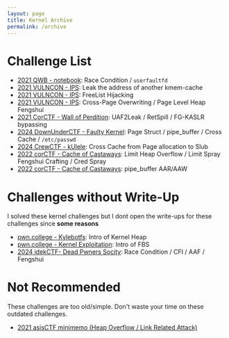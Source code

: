 ```yaml
---
layout: page
title: Kernel Archive
permalink: /archive
---
```

# Challenge List
- [2021 QWB - notebook](../2022/05/20/Introduction-of-Kernel-Pwn-userfaultfd.html): Race Condition / `userfaultfd`
- [2021 VULNCON - IPS](../2024/02/09/IPS.html): Leak the address of another kmem-cache
- [2021 VULNCON - IPS](../2024/02/28/IPS-Freelist.html): FreeList Hijacking
- [2021 VULNCON - IPS](../2024/02/29/IPS-Cross-Slab-Attack.html): Cross-Page Overwriting / Page Level Heap Fengshui
- [2021 CorCTF - Wall of Perdition](../2024/05/27/Wall-of-Perdition.html): UAF2Leak / RetSpill / FG-KASLR bypassing
- [2024 DownUnderCTF - Faulty Kernel](../2024/07/18/Faulty-Kernel.html): Page Struct / pipe_buffer / Cross Cache / `/etc/passwd`
- [2024 CrewCTF - kUlele](../2024/08/14/kUlele.html): Cross Cache from Page allocation to Slub
- [2022 corCTF - Cache of Castaways](../2024/06/28/Castaways.html): Limit Heap Overflow / Limit Spray Fengshui Crafting / Cred Spray
- [2022 corCTF - Cache of Castaways](../2024/06/28/Castaways.html): pipe_buffer AAR/AAW


# Challenges without Write-Up

I solved these kernel challenges but I dont open the write-ups for these challenges since **some reasons**

- [pwn.college - Kylebotfs](https://pwn.college/quarterly-quiz/kylebotfs/): Intro of Kernel Heap
- [pwn.college - Kernel Exploitation](https://pwn.college/software-exploitation/kernel-exploitation/): Intro of FBS 
- [2024 idekCTF- Dead Pwners Socity](https://github.com/idekctf/idekctf-2024/tree/main/pwn/dead-pwners-society): Race Condition / CFI / AAF / Fengshui


# Not Recommended

These challenges are too old/simple. Don't waste your time on these outdated challenges.

- [2021 asisCTF minimemo (Heap Overflow / Link Related Attack)][1]




[1]: https://github.com/n132/n132.github.io/blob/master/code/minimemo/README.md
